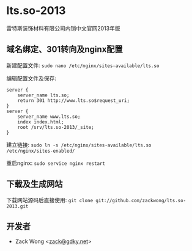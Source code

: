 lts.so-2013
===========

雷特斯装饰材料有限公司内销中文官网2013年版


域名绑定、301转向及nginx配置
-----

新建配置文件: ``sudo nano /etc/nginx/sites-available/lts.so``

编辑配置文件及保存: 

    server {
        server_name lts.so;
        return 301 http://www.lts.so$request_uri;
    }
    server {
        server_name www.lts.so;
        index index.html;
        root /srv/lts.so-2013/_site;
    }

建立链接: ``sudo ln -s /etc/nginx/sites-available/lts.so /etc/nginx/sites-enabled/``

重启nginx: ``sudo service nginx restart``


下载及生成网站
-----

下载网站源码后直接使用: ``git clone git://github.com/zackwong/lts.so-2013.git``


开发者
---------

* Zack Wong &lt;zack@gdky.net&gt;
